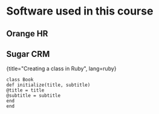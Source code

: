 # Software used in this course

## Orange HR

## Sugar CRM

{title="Creating a class in Ruby", lang=ruby}
~~~~~~~
class Book
def initialize(title, subtitle)
@title = title
@subtitle = subtitle
end
end
~~~~~~~